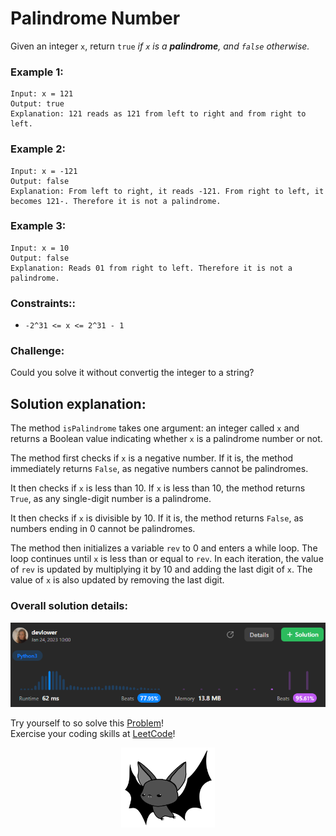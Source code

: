 # Palindrome Number

Given an integer `x`, return `true` _if `x` is a **<span title="Palindrome: An integer is a palindrome when it reads the same forward and backword. For example, 121 is a palindrome whhile 123 is not.">palindrome</span>**, and `false` otherwise._

### Example 1:

```
Input: x = 121
Output: true
Explanation: 121 reads as 121 from left to right and from right to left.
```

### Example 2:

```
Input: x = -121
Output: false
Explanation: From left to right, it reads -121. From right to left, it becomes 121-. Therefore it is not a palindrome.
```

### Example 3:

```
Input: x = 10
Output: false
Explanation: Reads 01 from right to left. Therefore it is not a palindrome.
```

### Constraints:: 

- `-2^31 <= x <= 2^31 - 1`

### Challenge:

Could you solve it without convertig the integer to a string?

## Solution explanation:
The method `isPalindrome` takes one argument: an integer called `x` and returns a Boolean value indicating whether `x` is a palindrome number or not.

The method first checks if `x` is a negative number. If it is, the method immediately returns `False`, as negative numbers cannot be palindromes.

It then checks if `x` is less than 10. If `x` is less than 10, the method returns `True`, as any single-digit number is a palindrome.

It then checks if `x` is divisible by 10. If it is, the method returns `False`, as numbers ending in 0 cannot be palindromes.

The method then initializes a variable `rev` to 0 and enters a while loop. The loop continues until `x` is less than or equal to `rev`. In each iteration, the value of `rev` is updated by multiplying it by 10 and adding the last digit of `x`. The value of `x` is also updated by removing the last digit.

### Overall solution details:

<p align="center">
  <img src="src/solutionDetails.png" alt="Solution Details" width="650">
</p>

Try yourself to so solve this [Problem](https://leetcode.com/problems/palindrome-number/)!
<br>
Exercise your coding skills at [LeetCode](https://leetcode.com)!

<p align="center">
  <img src="src/bat.png" alt="devlower logo" width="150">
</p>
